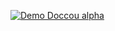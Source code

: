 [![Demo Doccou alpha](https://www.youtube.com/watch?v=TD75AZSXWXM&t=46s)](https://www.youtube.com/watch?v=TD75AZSXWXM&t=46s)





